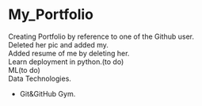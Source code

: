 # My_Portfolio
Creating Portfolio by reference to one of the Github user.
<br>
Deleted her pic and added my.
<br>
Added resume of me by deleting her.
<br>
Learn deployment in python.(to do)
<br>
ML(to do)
<br>
Data Technologies.
- Git&GitHub Gym.
